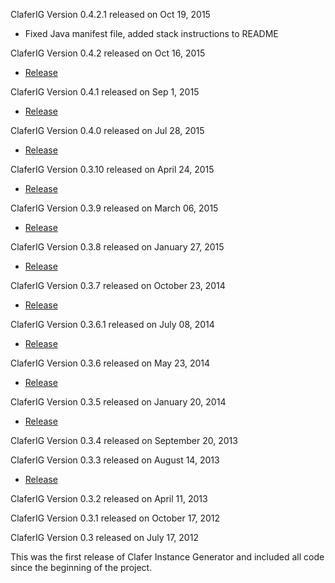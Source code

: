 ClaferIG Version 0.4.2.1 released on Oct 19, 2015

* Fixed Java manifest file, added stack instructions to README

ClaferIG Version 0.4.2 released on Oct 16, 2015

* [Release](https://github.com/gsdlab/claferIG/pull/28)

ClaferIG Version 0.4.1 released on Sep 1, 2015

* [Release](https://github.com/gsdlab/claferIG/pull/27)

ClaferIG Version 0.4.0 released on Jul 28, 2015

* [Release](https://github.com/gsdlab/claferIG/pull/26)

ClaferIG Version 0.3.10 released on April 24, 2015

* [Release](https://github.com/gsdlab/claferIG/pull/25)

ClaferIG Version 0.3.9 released on March 06, 2015

* [Release](https://github.com/gsdlab/claferIG/pull/24)

ClaferIG Version 0.3.8 released on January 27, 2015

* [Release](https://github.com/gsdlab/claferIG/pull/23)

ClaferIG Version 0.3.7 released on October 23, 2014

* [Release](https://github.com/gsdlab/claferIG/pull/22)

ClaferIG Version 0.3.6.1 released on July 08, 2014

* [Release](https://github.com/gsdlab/claferIG/pull/20)

ClaferIG Version 0.3.6 released on May 23, 2014

* [Release](https://github.com/gsdlab/claferIG/pull/19)

ClaferIG Version 0.3.5 released on January 20, 2014

* [Release](https://github.com/gsdlab/claferIG/pull/17)

ClaferIG Version 0.3.4 released on September 20, 2013

ClaferIG Version 0.3.3 released on August 14, 2013

* [Release](https://github.com/gsdlab/claferIG/pull/12)

ClaferIG Version 0.3.2 released on April 11, 2013

ClaferIG Version 0.3.1 released on October 17, 2012

ClaferIG Version 0.3 released on July 17, 2012

This was the first release of Clafer Instance Generator and included all code since the beginning of the project.
